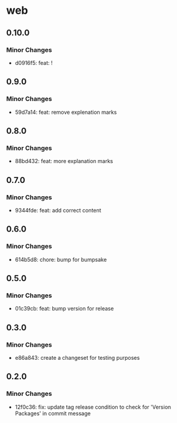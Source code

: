 # web

## 0.10.0

### Minor Changes

- d0916f5: feat: !

## 0.9.0

### Minor Changes

- 59d7a14: feat: remove explenation marks

## 0.8.0

### Minor Changes

- 88bd432: feat: more explanation marks

## 0.7.0

### Minor Changes

- 9344fde: feat: add correct content

## 0.6.0

### Minor Changes

- 614b5d8: chore: bump for bumpsake

## 0.5.0

### Minor Changes

- 01c39cb: feat: bump version for release

## 0.3.0

### Minor Changes

- e86a843: create a changeset for testing purposes

## 0.2.0

### Minor Changes

- 12f0c36: fix: update tag release condition to check for 'Version Packages' in commit message
